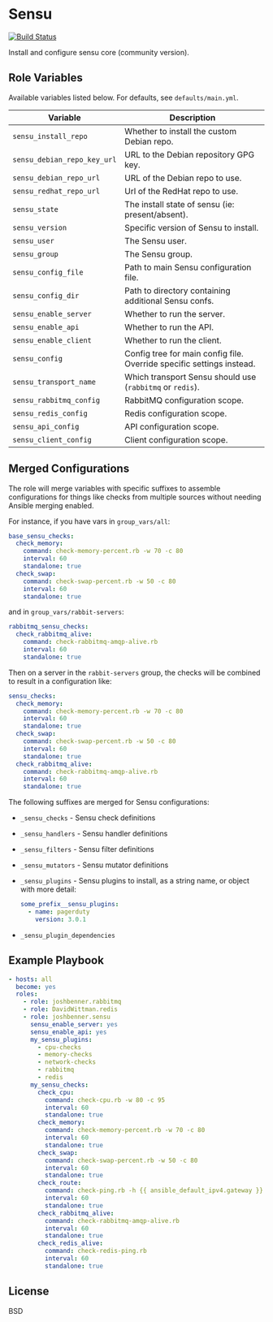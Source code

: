 Sensu
=====

[![Build Status](https://travis-ci.org/joshbenner/ansible-role-sensu.svg?branch=master)](https://travis-ci.org/joshbenner/ansible-role-sensu)

Install and configure sensu core (community version).

Role Variables
--------------
Available variables listed below. For defaults, see `defaults/main.yml`.

| Variable                    | Description                                                           |
|-----------------------------|-----------------------------------------------------------------------|
| `sensu_install_repo`        | Whether to install the custom Debian repo.                            |
| `sensu_debian_repo_key_url` | URL to the Debian repository GPG key.                                 |
| `sensu_debian_repo_url`     | URL of the Debian repo to use.                                        |
| `sensu_redhat_repo_url`     | Url of the RedHat repo to use.                                        |
| `sensu_state`               | The install state of sensu (ie: present/absent).                      |
| `sensu_version`             | Specific version of Sensu to install.                                 |
| `sensu_user`                | The Sensu user.                                                       |
| `sensu_group`               | The Sensu group.                                                      |
| `sensu_config_file`         | Path to main Sensu configuration file.                                |
| `sensu_config_dir`          | Path to directory containing additional Sensu confs.                  |
| `sensu_enable_server`       | Whether to run the server.                                            |
| `sensu_enable_api`          | Whether to run the API.                                               |
| `sensu_enable_client`       | Whether to run the client.                                            |
| `sensu_config`              | Config tree for main config file. Override specific settings instead. |
| `sensu_transport_name`      | Which transport Sensu should use (`rabbitmq` or `redis`).             |
| `sensu_rabbitmq_config`     | RabbitMQ configuration scope.                                         |
| `sensu_redis_config`        | Redis configuration scope.                                            |
| `sensu_api_config`          | API configuration scope.                                              |
| `sensu_client_config`       | Client configuration scope.                                           |

Merged Configurations
---------------------

The role will merge variables with specific suffixes to assemble configurations for things like checks from multiple sources without needing Ansible merging enabled.

For instance, if you have vars in `group_vars/all`:

```yml
base_sensu_checks:
  check_memory:
    command: check-memory-percent.rb -w 70 -c 80
    interval: 60
    standalone: true
  check_swap:
    command: check-swap-percent.rb -w 50 -c 80
    interval: 60
    standalone: true
```

and in `group_vars/rabbit-servers`:

```yaml
rabbitmq_sensu_checks:
  check_rabbitmq_alive:
    command: check-rabbitmq-amqp-alive.rb
    interval: 60
    standalone: true
```

Then on a server in the `rabbit-servers` group, the checks will be combined to result in a configuration like:

```yaml
sensu_checks:
  check_memory:
    command: check-memory-percent.rb -w 70 -c 80
    interval: 60
    standalone: true
  check_swap:
    command: check-swap-percent.rb -w 50 -c 80
    interval: 60
    standalone: true
  check_rabbitmq_alive:
    command: check-rabbitmq-amqp-alive.rb
    interval: 60
    standalone: true
```

The following suffixes are merged for Sensu configurations:

* `_sensu_checks` - Sensu check definitions
* `_sensu_handlers` - Sensu handler definitions
* `_sensu_filters` - Sensu filter definitions
* `_sensu_mutators` - Sensu mutator definitions
* `_sensu_plugins` - Sensu plugins to install, as a string name, or object with more detail:

    ```yml
    some_prefix__sensu_plugins:
      - name: pagerduty
        version: 3.0.1
    ```

* `_sensu_plugin_dependencies`

Example Playbook
----------------

```yaml
- hosts: all
  become: yes
  roles:
    - role: joshbenner.rabbitmq
    - role: DavidWittman.redis
    - role: joshbenner.sensu
      sensu_enable_server: yes
      sensu_enable_api: yes
      my_sensu_plugins:
        - cpu-checks
        - memory-checks
        - network-checks
        - rabbitmq
        - redis
      my_sensu_checks:
        check_cpu:
          command: check-cpu.rb -w 80 -c 95
          interval: 60
          standalone: true
        check_memory:
          command: check-memory-percent.rb -w 70 -c 80
          interval: 60
          standalone: true
        check_swap:
          command: check-swap-percent.rb -w 50 -c 80
          interval: 60
          standalone: true
        check_route:
          command: check-ping.rb -h {{ ansible_default_ipv4.gateway }} -W 90 -C 50
          interval: 60
          standalone: true
        check_rabbitmq_alive:
          command: check-rabbitmq-amqp-alive.rb
          interval: 60
          standalone: true
        check_redis_alive:
          command: check-redis-ping.rb
          interval: 60
          standalone: true
```

License
-------

BSD
